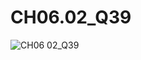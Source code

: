 # CH06.02_Q39 #

![CH06 02_Q39](https://github.com/user-attachments/assets/f237bbce-ee7f-444c-8903-747b94082911)




